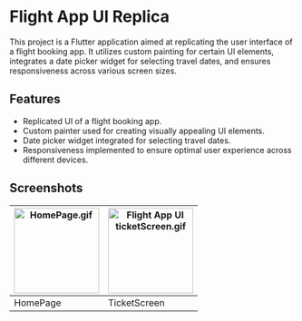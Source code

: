 
<body>

<h1>Flight App UI Replica</h1>

<p>This project is a Flutter application aimed at replicating the user interface of a flight booking app. It utilizes custom painting for certain UI elements, integrates a date picker widget for selecting travel dates, and ensures responsiveness across various screen sizes.</p>

<h2>Features</h2>

<ul>
    <li>Replicated UI of a flight booking app.</li>
    <li>Custom painter used for creating visually appealing UI elements.</li>
    <li>Date picker widget integrated for selecting travel dates.</li>
    <li>Responsiveness implemented to ensure optimal user experience across different devices.</li>
</ul>

## Screenshots
| <img src="https://github.com/Tushar-chadha/flightui/blob/main/lib/gifs/Simulator%20Screen%20Recording%20-%20iPhone%2015%20Pro%20Max%20-%202024-04-12%20at%2022.06.11.gif" alt="HomePage.gif" width="150"> | <img src="https://github.com/Tushar-chadha/flightui/raw/main/lib/gifs/Simulator%20Screen%20Recording%20-%20iPhone%2015%20Pro%20Max%20-%202024-04-12%20at%2022.05.08.gif" alt="Flight App UI ticketScreen.gif" width="150"> |
|---|---|
| HomePage | TicketScreen |





